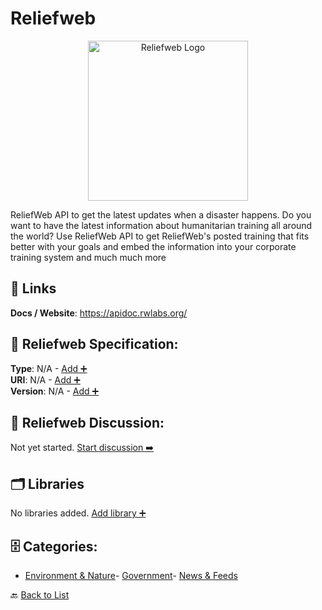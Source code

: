 # Reliefweb
<p align="center">
    <img width="256" src="https://raw.githubusercontent.com/apis-list/apis-list/main/apis/reliefweb/logo_256x256.png" alt="Reliefweb Logo"/>
</p>
ReliefWeb API to get the latest updates when a disaster happens. Do you want to have the latest information about humanitarian training all around the world? Use ReliefWeb API to get ReliefWeb's posted training that fits better with your goals and embed the information into your corporate training system
and much much more

##  🔗 Links
**Docs / Website**: https://apidoc.rwlabs.org/

## 🧬 Reliefweb Specification:
**Type**: N/A - [Add ➕](https://github.com/apis-list/apis-list/edit/main/apis.yaml#L16597)  
**URI**: N/A - [Add ➕](https://github.com/apis-list/apis-list/edit/main/apis.yaml#L16597)  
**Version**: N/A - [Add ➕](https://github.com/apis-list/apis-list/edit/main/apis.yaml#L16597)

## 💬 Reliefweb Discussion:
Not yet started. [Start discussion ➡️](https://github.com/apis-list/apis-list/discussions/new)

## 🗂️ Libraries

No libraries added. [Add library ➕](https://github.com/apis-list/apis-list/edit/main/apis.yaml#L16597)    


## 🗄️ Categories:
- [Environment & Nature](https://github.com/apis-list/apis-list#environment--nature-)- [Government](https://github.com/apis-list/apis-list#government-)- [News & Feeds](https://github.com/apis-list/apis-list#news--feeds-)

🔙  [Back to List](https://github.com/apis-list/apis-list)
